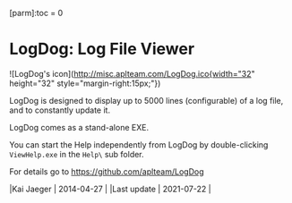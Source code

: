 [parm]:toc = 0

# LogDog: Log File Viewer

![LogDog's icon](http://misc.aplteam.com/LogDog.ico{width="32" height="32" style="margin-right:15px;"})


LogDog is designed to display up to 5000 lines (configurable) of a log file, and to constantly update it.

LogDog comes as a stand-alone EXE. 

You can start the Help independently from LogDog by double-clicking `ViewHelp.exe` in the `Help\` sub folder.
    
For details go to <https://github.com/aplteam/LogDog>
    
|Kai Jaeger  | 2014-04-27 |
|Last update | 2021-07-22 |